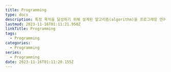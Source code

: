 ```yaml
---
title: Programming
type: docs
description: 특정 목적을 달성하기 위해 설계된 알고리즘(algorithm)을 프로그래밍 언어를 사용하여 구체적인 프로그램으로 작성하는 과정
lastmod: 2023-11-16T01:11:21.950Z
linkTitle: Programming
tags:
  - Programming
categories:
  - Programming
series:
  - Programming
date: 2023-11-16T01:11:20.155Z
---
```


